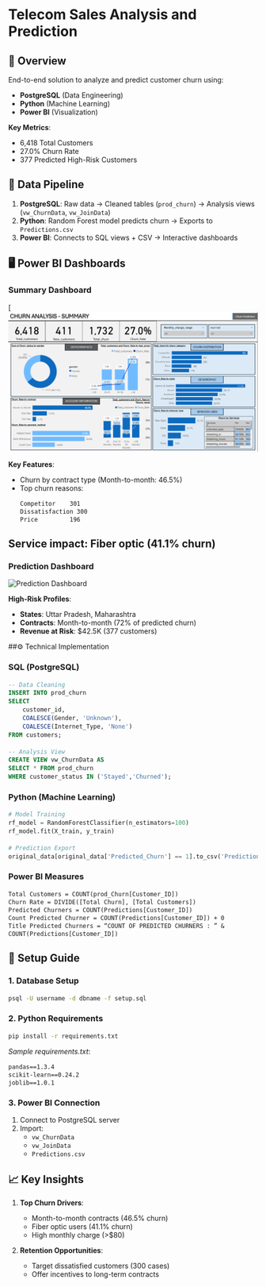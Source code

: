 
# Telecom Sales Analysis and Prediction

## 📌 Overview
End-to-end solution to analyze and predict customer churn using:
- **PostgreSQL** (Data Engineering)
- **Python** (Machine Learning)
- **Power BI** (Visualization)

**Key Metrics**:
- 6,418 Total Customers
- 27.0% Churn Rate
- 377 Predicted High-Risk Customers

## 📂 Data Pipeline
1. **PostgreSQL**: Raw data → Cleaned tables (`prod_churn`) → Analysis views (`vw_ChurnData`, `vw_JoinData`)
2. **Python**: Random Forest model predicts churn → Exports to `Predictions.csv`
3. **Power BI**: Connects to SQL views + CSV → Interactive dashboards

## 🖥️ Power BI Dashboards

### Summary Dashboard
[![Summary Dashboard](https://github.com/HimanshuVirwani/Telecom-Sales-Analysis-and-Prediction/blob/main/Summary.png)

**Key Features**:
- Churn by contract type (Month-to-month: 46.5%)
- Top churn reasons: 
  ```plaintext
  Competitor    301
  Dissatisfaction 300
  Price         196

## Service impact: Fiber optic (41.1% churn)

### Prediction Dashboard
![Prediction Dashboard](https://app.powerbi.com/groups/me/reports/9dd6c00c-fade-4972-84bf-815002f6e258/ReportSection?experience=power-bi)

**High-Risk Profiles**:
- **States**: Uttar Pradesh, Maharashtra
- **Contracts**: Month-to-month (72% of predicted churn)
- **Revenue at Risk**: $42.5K (377 customers)

##⚙️ Technical Implementation

### SQL (PostgreSQL)
```sql
-- Data Cleaning
INSERT INTO prod_churn 
SELECT 
    customer_id,
    COALESCE(Gender, 'Unknown'),
    COALESCE(Internet_Type, 'None') 
FROM customers;

-- Analysis View
CREATE VIEW vw_ChurnData AS
SELECT * FROM prod_churn 
WHERE customer_status IN ('Stayed','Churned');
```

### Python (Machine Learning)
```python
# Model Training
rf_model = RandomForestClassifier(n_estimators=100)
rf_model.fit(X_train, y_train)

# Prediction Export
original_data[original_data['Predicted_Churn'] == 1].to_csv('Predictions.csv')
```

### Power BI Measures
```dax
Total Customers = COUNT(prod_Churn[Customer_ID])
Churn Rate = DIVIDE([Total Churn], [Total Customers])
Predicted Churners = COUNT(Predictions[Customer_ID])
Count Predicted Churner = COUNT(Predictions[Customer_ID]) + 0
Title Predicted Churners = “COUNT OF PREDICTED CHURNERS : ” & COUNT(Predictions[Customer_ID])
```

## 🚀 Setup Guide

### 1. Database Setup
```bash
psql -U username -d dbname -f setup.sql
```

### 2. Python Requirements
```bash
pip install -r requirements.txt
```
*Sample requirements.txt*:
```plaintext
pandas==1.3.4
scikit-learn==0.24.2
joblib==1.0.1
```

### 3. Power BI Connection
1. Connect to PostgreSQL server
2. Import:
   - `vw_ChurnData`
   - `vw_JoinData`
   - `Predictions.csv`

## 📈 Key Insights
1. **Top Churn Drivers**:
   - Month-to-month contracts (46.5% churn)
   - Fiber optic users (41.1% churn)
   - High monthly charge (>$80)

2. **Retention Opportunities**:
   - Target dissatisfied customers (300 cases)
   - Offer incentives to long-term contracts





